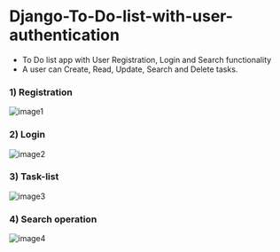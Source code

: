 # Django-To-Do-list-with-user-authentication

* To Do list app with User Registration, Login and Search functionality  
* A user can Create, Read, Update, Search and Delete tasks.

### 1) Registration 
![image1](https://user-images.githubusercontent.com/90025002/175981031-7b553f0f-00fa-4294-b809-d31f96224d82.png)
### 2) Login
![image2](https://user-images.githubusercontent.com/90025002/175981701-51337a17-2695-4dfe-8638-210ed38d9a64.png)
### 3) Task-list
![image3](https://user-images.githubusercontent.com/90025002/175981713-8692ee55-4be1-4d99-a24f-836efe830ff1.png)
### 4) Search operation
![image4](https://user-images.githubusercontent.com/90025002/175981720-6d221e60-deb9-4342-81c6-bbcd384db67f.png)
